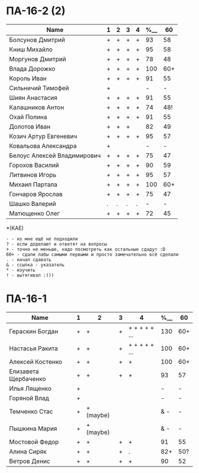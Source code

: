 # ПА-16-2 (2) 
|Name|1|2|3|4|________%__________|60|
| --- | --- | --- | --- | --- | --- | --- |
|Болсунов Дмитрий 		|+|+|+|+|					93		|58|
|Книш Михайло			|+|+|+|+|					95		|58|
|Моргунов Дмитрий		|+|+|+|+|					78	 	|48|
|Влада Дорожко			|+|+|+|+|					100		|60+|
|Король Иван			|+|+|+|+|					91		|55|
|Сильничий Тимофей		|+||||						-		|-|
|Шиян Анастасия			|+|+|+|+|					91		|55|
|Калашников Антон		|+|+|+|+|					74		|48!| - хочет 74 - сказал ему, что бы он переписал СР - он сказал ок :D
|Охай Полина			|+|+|+|+|					91		|55|
|Долотов Иван			|+|+|+||					82		|49|
|Козич Артур Евгеневич	|+|+|+|+|					95		|57|
|Ковальова Александра	|+||||						-		|-|
|Белоус Алексей Владимирович|+|+|+|+|				75		|47|
|Горохов Василий		|+|+|+|+|					90		|59|
|Литвинов Игорь			|+|+|+|+|					95		|57|
|Михаил	Партала			|+|+|+|+|					100		|60+|
|Гончаров Ярослав		|+|+|+|+|					75		|47|
|Шашко Валерий 			|.|.|.|.|					-		|-| - сказал придет в пятницу досдавать
|Матющенко Олег 		|+|+|+|+|					72		|45|

*(KAE)
```
- - ко мне ещё не подходили
? - если доделают и ответят на вопросы 
+ - точно не меньше, надо посмотреть как остальные сдадут :D  
60+ - сдали лабы самыми первыми и просто замечательно всё сделали
. - начал сдавать
& - ссылка - указатель
* - изучить
! - вытягивал :)))
```

# ПА-16-1
|Name|1|2|3|4|________%__________|60
| --- | --- | --- | --- | --- | --- | --- |
|Гераскин Богдан		|+|+|+|+ + + + + ...|		130		|60+|
|Настасья Ракита		|+|+|+|+ + + + + ...|		100		|60+|
|Алексей Костенко		|+|+|+|+|					100		|60+|
|Елизавета Щербаченко	|+|+|+|+|					93		|57|
|Илья Лященко			|+||||						-		|-|
|Горяной Влад			|+||||						-		|-|
|Темченко Стас			|+|+(maybe)|||&				-		|-|
|Пышкина Мария			|+|+(maybe)|||&				-		|-|
|Мостовой Федор 		|+|+|+|+|					91		|55|
|Алина Сиряк			|+|+|+|.|					82+		|50?| - сказала придет в пятницу досдавать
|Ветров Денис			|+|+|+|+|					90		|52|



